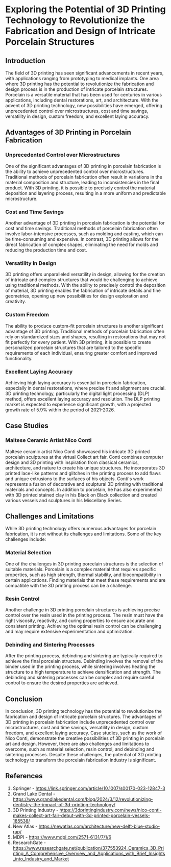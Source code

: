 # **Exploring the Potential of 3D Printing Technology to Revolutionize the Fabrication and Design of Intricate Porcelain Structures**

## Introduction

The field of 3D printing has seen significant advancements in recent years, with applications ranging from prototyping to medical implants. One area where 3D printing has the potential to revolutionize the fabrication and design process is in the production of intricate porcelain structures. Porcelain is a versatile material that has been used for centuries in various applications, including dental restorations, art, and architecture. With the advent of 3D printing technology, new possibilities have emerged, offering unprecedented control over microstructures, cost and time savings, versatility in design, custom freedom, and excellent laying accuracy.

## Advantages of 3D Printing in Porcelain Fabrication

### Unprecedented Control over Microstructures

One of the significant advantages of 3D printing in porcelain fabrication is the ability to achieve unprecedented control over microstructures. Traditional methods of porcelain fabrication often result in variations in the material composition and structure, leading to inconsistencies in the final product. With 3D printing, it is possible to precisely control the material deposition and layering process, resulting in a more uniform and predictable microstructure.

### Cost and Time Savings

Another advantage of 3D printing in porcelain fabrication is the potential for cost and time savings. Traditional methods of porcelain fabrication often involve labor-intensive processes, such as molding and casting, which can be time-consuming and expensive. In contrast, 3D printing allows for the direct fabrication of complex shapes, eliminating the need for molds and reducing the production time and cost.

### Versatility in Design

3D printing offers unparalleled versatility in design, allowing for the creation of intricate and complex structures that would be challenging to achieve using traditional methods. With the ability to precisely control the deposition of material, 3D printing enables the fabrication of intricate details and fine geometries, opening up new possibilities for design exploration and creativity.

### Custom Freedom

The ability to produce custom-fit porcelain structures is another significant advantage of 3D printing. Traditional methods of porcelain fabrication often rely on standardized sizes and shapes, resulting in restorations that may not fit perfectly for every patient. With 3D printing, it is possible to create personalized porcelain structures that are tailored to the specific requirements of each individual, ensuring greater comfort and improved functionality.

### Excellent Laying Accuracy

Achieving high laying accuracy is essential in porcelain fabrication, especially in dental restorations, where precise fit and alignment are crucial. 3D printing technology, particularly the digital light processing (DLP) method, offers excellent laying accuracy and resolution. The DLP printing market is expected to experience significant growth, with a projected growth rate of 5.9% within the period of 2021-2026.

## Case Studies

### Maltese Ceramic Artist Nico Conti

Maltese ceramic artist Nico Conti showcased his intricate 3D printed porcelain sculptures at the virtual Collect art fair. Conti combines computer design and 3D printing with inspiration from classical ceramics, architecture, and nature to create his unique structures. He incorporates 3D printed lace-like patterns and glitches in the printing process to add flaws and unique extrusions to the surfaces of his objects. Conti's work represents a fusion of decorative and sculptural 3D printing with traditional materials and concepts. In addition to porcelain, he has also experimented with 3D printed stained clay in his Black on Black collection and created various vessels and sculptures in his Miscellany Series.

## Challenges and Limitations

While 3D printing technology offers numerous advantages for porcelain fabrication, it is not without its challenges and limitations. Some of the key challenges include:

### Material Selection

One of the challenges in 3D printing porcelain structures is the selection of suitable materials. Porcelain is a complex material that requires specific properties, such as high strength, thermal stability, and biocompatibility in certain applications. Finding materials that meet these requirements and are compatible with the 3D printing process can be a challenge.

### Resin Control

Another challenge in 3D printing porcelain structures is achieving precise control over the resin used in the printing process. The resin must have the right viscosity, reactivity, and curing properties to ensure accurate and consistent printing. Achieving the optimal resin control can be challenging and may require extensive experimentation and optimization.

### Debinding and Sintering Processes

After the printing process, debinding and sintering are typically required to achieve the final porcelain structure. Debinding involves the removal of the binder used in the printing process, while sintering involves heating the structure to a high temperature to achieve densification and strength. The debinding and sintering processes can be complex and require careful control to ensure the desired properties are achieved.

## Conclusion

In conclusion, 3D printing technology has the potential to revolutionize the fabrication and design of intricate porcelain structures. The advantages of 3D printing in porcelain fabrication include unprecedented control over microstructures, cost and time savings, versatility in design, custom freedom, and excellent laying accuracy. Case studies, such as the work of Nico Conti, demonstrate the creative possibilities of 3D printing in porcelain art and design. However, there are also challenges and limitations to overcome, such as material selection, resin control, and debinding and sintering processes. Despite these challenges, the potential of 3D printing technology to transform the porcelain fabrication industry is significant.

## References

1. Springer - https://link.springer.com/article/10.1007/s00170-023-12847-3
2. Grand Lake Dental - https://www.grandlakedental.com/blog/2024/3/12/revolutionizing-dentistry-the-impact-of-3d-printing-technology/
3. 3D Printing Industry - https://3dprintingindustry.com/news/nico-conti-makes-collect-art-fair-debut-with-3d-printed-porcelain-vessels-185538/
4. New Atlas - https://newatlas.com/architecture/new-delft-blue-studio-rap/
5. MDPI - https://www.mdpi.com/2571-6131/7/1/6
6. ResearchGate - https://www.researchgate.net/publication/377553924_Ceramics_3D_Printing_A_Comprehensive_Overview_and_Applications_with_Brief_Insights_into_Industry_and_Market